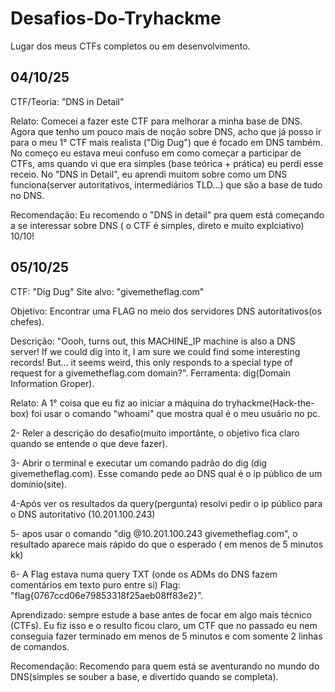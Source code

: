 # Desafios-Do-Tryhackme
Lugar dos meus CTFs completos ou em desenvolvimento.

## 04/10/25

CTF/Teoria: "DNS in Detail"

Relato: Comecei a fazer este CTF para melhorar a minha base de DNS.
Agora que tenho um pouco mais de noção sobre DNS, acho que já posso ir para o meu 1° CTF mais realista ("Dig Dug") que é focado em DNS também.
No começo eu estava meui confuso em como começar a participar de CTFs, ams quando vi que era simples (base teórica + prática) eu perdi esse receio.
No "DNS in Detail", eu aprendi muitom sobre como um DNS funciona(server autoritativos, intermediários TLD...) que são a base de tudo no DNS.

Recomendação: Eu recomendo o "DNS in detail" pra quem está começando a se interessar sobre DNS ( o CTF é simples, direto e muito explciativo) 10/10!


## 05/10/25

CTF: "Dig Dug"
Site alvo: "givemetheflag.com"

Objetivo: Encontrar uma FLAG no meio dos servidores DNS autoritativos(os chefes).

Descrição: "Oooh, turns out, this MACHINE_IP machine is also a DNS server! If we could dig into it, I am sure we could find some interesting records! But... it seems weird, this only responds to a special type of request for a givemetheflag.com domain?".
Ferramenta: dig(Domain Information Groper).

Relato: A 1° coisa que eu fiz ao iniciar a máquina do tryhackme(Hack-the-box) foi usar o comando "whoami" que mostra qual é o meu usuário no pc.

2- Reler a descrição do desafio(muito importânte, o objetivo fica claro quando se entende o que deve fazer).

3- Abrir o terminal e executar um comando padrão do dig (dig givemetheflag.com). Esse comando pede ao DNS qual é o ip público de um domínio(site).

4-Após ver os resultados da query(pergunta) resolvi pedir o ip público para o DNS autoritativo (10.201.100.243)

5- apos usar o comando "dig @10.201.100.243 givemetheflag.com", o resultado aparece mais rápido do que o esperado ( em menos de 5 minutos kk)

6- A Flag estava numa query TXT (onde os ADMs do DNS fazem comentários em texto puro entre si)
Flag: "flag{0767ccd06e79853318f25aeb08ff83e2}".

Aprendizado: sempre estude a base antes de focar em algo mais técnico (CTFs). Eu fiz isso e o resulto ficou claro, um CTF que no passado eu nem conseguia fazer terminado em menos de 5 minutos e com somente 2 linhas de comandos.

Recomendação: Recomendo para quem está se aventurando no mundo do DNS(simples se souber a base, e divertido quando se completa).


